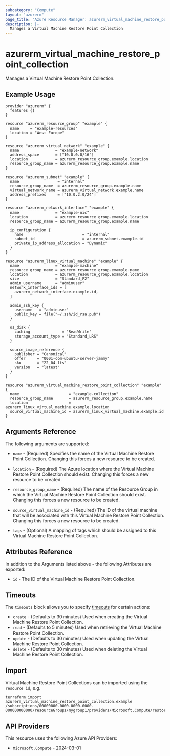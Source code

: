 ```yaml
---
subcategory: "Compute"
layout: "azurerm"
page_title: "Azure Resource Manager: azurerm_virtual_machine_restore_point_collection"
description: |-
  Manages a Virtual Machine Restore Point Collection
---
```


# azurerm_virtual_machine_restore_point_collection

Manages a Virtual Machine Restore Point Collection.

## Example Usage

```hcl
provider "azurerm" {
  features {}
}

resource "azurerm_resource_group" "example" {
  name     = "example-resources"
  location = "West Europe"
}

resource "azurerm_virtual_network" "example" {
  name                = "example-network"
  address_space       = ["10.0.0.0/16"]
  location            = azurerm_resource_group.example.location
  resource_group_name = azurerm_resource_group.example.name
}

resource "azurerm_subnet" "example" {
  name                 = "internal"
  resource_group_name  = azurerm_resource_group.example.name
  virtual_network_name = azurerm_virtual_network.example.name
  address_prefixes     = ["10.0.2.0/24"]
}

resource "azurerm_network_interface" "example" {
  name                = "example-nic"
  location            = azurerm_resource_group.example.location
  resource_group_name = azurerm_resource_group.example.name

  ip_configuration {
    name                          = "internal"
    subnet_id                     = azurerm_subnet.example.id
    private_ip_address_allocation = "Dynamic"
  }
}

resource "azurerm_linux_virtual_machine" "example" {
  name                = "example-machine"
  resource_group_name = azurerm_resource_group.example.name
  location            = azurerm_resource_group.example.location
  size                = "Standard_F2"
  admin_username      = "adminuser"
  network_interface_ids = [
    azurerm_network_interface.example.id,
  ]

  admin_ssh_key {
    username   = "adminuser"
    public_key = file("~/.ssh/id_rsa.pub")
  }

  os_disk {
    caching              = "ReadWrite"
    storage_account_type = "Standard_LRS"
  }

  source_image_reference {
    publisher = "Canonical"
    offer     = "0001-com-ubuntu-server-jammy"
    sku       = "22_04-lts"
    version   = "latest"
  }
}

resource "azurerm_virtual_machine_restore_point_collection" "example" {
  name                      = "example-collection"
  resource_group_name       = azurerm_resource_group.example.name
  location                  = azurerm_linux_virtual_machine.example.location
  source_virtual_machine_id = azurerm_linux_virtual_machine.example.id
}
```

## Arguments Reference

The following arguments are supported:

* `name` - (Required) Specifies the name of the Virtual Machine Restore Point Collection. Changing this forces a new resource to be created.

* `location` - (Required) The Azure location where the Virtual Machine Restore Point Collection should exist. Changing this forces a new resource to be created.

* `resource_group_name` - (Required) The name of the Resource Group in which the Virtual Machine Restore Point Collection should exist. Changing this forces a new resource to be created.

* `source_virtual_machine_id` - (Required) The ID of the virtual machine that will be associated with this Virtual Machine Restore Point Collection. Changing this forces a new resource to be created.

* `tags` - (Optional) A mapping of tags which should be assigned to this Virtual Machine Restore Point Collection.

## Attributes Reference

In addition to the Arguments listed above - the following Attributes are exported:

* `id` - The ID of the Virtual Machine Restore Point Collection.

## Timeouts

The `timeouts` block allows you to specify [timeouts](https://developer.hashicorp.com/terraform/language/resources/configure#define-operation-timeouts) for certain actions:


* `create` - (Defaults to 30 minutes) Used when creating the Virtual Machine Restore Point Collection.
* `read` - (Defaults to 5 minutes) Used when retrieving the Virtual Machine Restore Point Collection.
* `update` - (Defaults to 30 minutes) Used when updating the Virtual Machine Restore Point Collection.
* `delete` - (Defaults to 30 minutes) Used when deleting the Virtual Machine Restore Point Collection.

## Import

Virtual Machine Restore Point Collections can be imported using the `resource id`, e.g.

```shell
terraform import azurerm_virtual_machine_restore_point_collection.example /subscriptions/00000000-0000-0000-0000-000000000000/resourceGroups/mygroup1/providers/Microsoft.Compute/restorePointCollections/collection1
```

## API Providers
<!-- This section is generated, changes will be overwritten -->
This resource uses the following Azure API Providers:

* `Microsoft.Compute` - 2024-03-01
